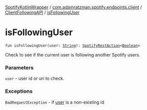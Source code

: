 [SpotifyKotlinWrapper](../../index.md) / [com.adamratzman.spotify.endpoints.client](../index.md) / [ClientFollowingAPI](index.md) / [isFollowingUser](./is-following-user.md)

# isFollowingUser

`fun isFollowingUser(user: `[`String`](https://kotlinlang.org/api/latest/jvm/stdlib/kotlin/-string/index.html)`): `[`SpotifyRestAction`](../../com.adamratzman.spotify.main/-spotify-rest-action/index.md)`<`[`Boolean`](https://kotlinlang.org/api/latest/jvm/stdlib/kotlin/-boolean/index.html)`>`

Check to see if the current user is following another Spotify users.

### Parameters

`user` - user id or uri to check.

### Exceptions

`BadRequestException` - if [user](is-following-user.md#com.adamratzman.spotify.endpoints.client.ClientFollowingAPI$isFollowingUser(kotlin.String)/user) is a non-existing id